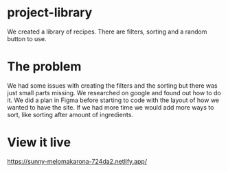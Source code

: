 # project-library

We created a library of recipes. There are filters, sorting and a random button to use.

# The problem

We had some issues with creating the filters and the sorting but there was just small parts missing. We researched on google and found out how to do it. We did a plan in Figma before starting to code with the layout of how we wanted to have the site. If we had more time we would add more ways to sort, like sorting after amount of ingredients.

# View it live

https://sunny-melomakarona-724da2.netlify.app/
